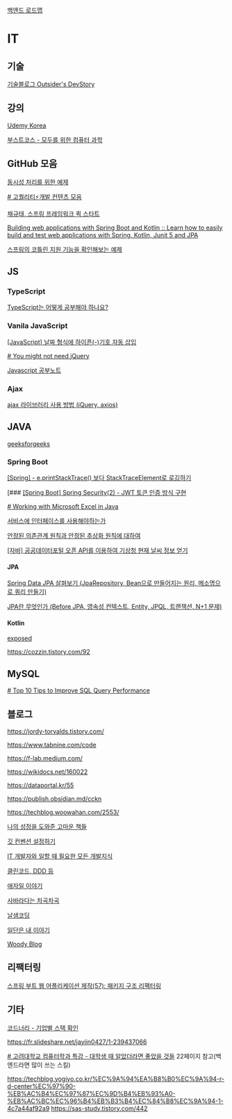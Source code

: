 [백엔드 로드맵](https://roadmap.sh/backend)

# IT
## 기술
[기술블로그 Outsider's DevStory](https://blog.outsider.ne.kr/)

## 강의 
[Udemy Korea](https://www.udemykorea.com/)

[부스트코스 - 모두를 위한 컴퓨터 과학](https://www.boostcourse.org/cs112)


## GitHub 모음
[동시성 처리를 위한 예제](https://github.com/dev-alxndr/concurrency-example)

[# 고퀄리티⚡개발 컨텐츠 모음](https://github.com/Integerous/goQuality-dev-contents)

[채규태, 스프링 프레임워크 퀵 스타트](https://github.com/kwj1270/TIL_SPRING_QUICK_START)

[Building web applications with Spring Boot and Kotlin :: Learn how to easily build and test web applications with Spring, Kotlin, Junit 5 and JPA](https://github.com/spring-guides/tut-spring-boot-kotlin)

[스프링의 코틀린 지원 기능을 확인해보는 예제](https://github.com/arawn/kotlin-support-in-spring)

## JS
### TypeScript
[TypeScript는 어떻게 공부해야 하나요?](https://yozm.wishket.com/magazine/detail/1376/)


### Vanila JavaScript
[[JavaScript] 날짜 형식에 하이픈(-)기호 자동 삽입](https://wickedmagica.tistory.com/294)

[# You might not need jQuery](https://youmightnotneedjquery.com/)

[Javascript 공부노트](https://javascript.oopy.io/)

### Ajax
[ajax 라이브러리 사용 방법 (jQuery, axios)](https://effortguy.tistory.com/38)

## JAVA
[geeksforgeeks](https://www.geeksforgeeks.org/java/?ref=shm)

### Spring Boot
[[Spring] - e.printStackTrace() 보다 StackTraceElement로 로깅하기](https://kim-jong-hyun.tistory.com/112)

[### [[Spring Boot] Spring Security(2) - JWT 토큰 인증 방식 구현](https://ch4njun.tistory.com/232)

[# Working with Microsoft Excel in Java](https://www.baeldung.com/java-microsoft-excel)

[서비스에 인터페이스를 사용해야하는가](https://blog.fupfin.com/?p=81)

[안정된 의존관계 원칙과 안정된 추상화 원칙에 대하여](https://techblog.woowahan.com/2561/)

[[자바] 공공데이터포털 오픈 API를 이용하여 기상청 현재 날씨 정보 얻기](https://blog.naver.com/birdparang/222753218885)

#### JPA
[Spring Data JPA 살펴보기 (JpaRepository, Bean으로 만들어지는 원리, 메소명으로 쿼리 만들기)](https://sjh836.tistory.com/190)

[JPA란 무엇인가 (Before JPA, 영속성 컨텍스트, Entity, JPQL, 트랜잭션, N+1 문제)](https://sjh836.tistory.com/189)

#### Kotlin
[exposed](https://cheese10yun.github.io/exposed-2/)

https://cozzin.tistory.com/92

## MySQL
[# Top 10 Tips to Improve SQL Query Performance](https://medium.com/@Bigscal-Technologies/top-10-tips-to-improve-sql-query-performance-f40f25047661)


## 블로그

https://jordy-torvalds.tistory.com/

https://www.tabnine.com/code

https://f-lab.medium.com/

https://wikidocs.net/160022

https://dataportal.kr/55

https://publish.obsidian.md/cckn

https://techblog.woowahan.com/2553/

[나의 성정을 도와준 고마운 책들](https://johngrib.github.io/wiki/my-favorite-books/)

[깃 컨벤션 설정하기](https://velog.io/@shin6403/Git-git-%EC%BB%A4%EB%B0%8B-%EC%BB%A8%EB%B2%A4%EC%85%98-%EC%84%A4%EC%A0%95%ED%95%98%EA%B8%B0)

[IT 개발자와 일할 때 필요한 모든 개발지식](https://www.grabbing.me/IT-A-to-Z-By-1e1fbc981b7c4c03ac44943085ac8304)

[클린코드, DDD 등](https://leejaedoo.github.io/)

[애자일 이야기](http://agile.egloos.com/)

[사바라다는 차곡차곡](https://sabarada.tistory.com/)

[날샘코딩](https://devsh.tistory.com/)

[일단은 내 이야기](https://kdhyo98.tistory.com/)

 [Woody Blog](https://dev-woody.tistory.com/)

## 리팩터링
[스프링 부트 웹 어플리케이션 제작(57): 패키지 구조 리팩터링](https://jaime-note.tistory.com/351)

## 기타
[코드너리 - 기업별 스택 확인](https://www.codenary.co.kr/company/list)

https://fr.slideshare.net/jayjin0427/1-239437066

[# 고려대학교 컴퓨터학과 특강 - 대학생 때 알았더라면 좋았을 것들](https://www.slideshare.net/utilforever/ss-251900268) 22페이지 참고(백엔드라면 많이 쓰는 스킬)

https://techblog.yogiyo.co.kr/%EC%9A%94%EA%B8%B0%EC%9A%94-r-d-center%EC%97%90-%EB%AC%B4%EC%97%87%EC%9D%B4%EB%93%A0-%EB%AC%BC%EC%96%B4%EB%B3%B4%EC%84%B8%EC%9A%94-1-4c7a44af92a9
https://sas-study.tistory.com/442
